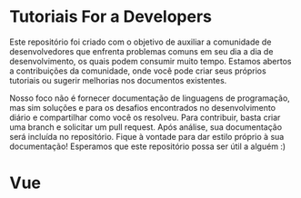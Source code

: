 # Tutoriais For a Developers

Este repositório foi criado com o objetivo de auxiliar a comunidade de desenvolvedores que enfrenta problemas comuns em seu dia a dia de desenvolvimento, os quais podem consumir muito tempo. Estamos abertos a contribuições da comunidade, onde você pode criar seus próprios tutoriais ou sugerir melhorias nos documentos existentes.

Nosso foco não é fornecer documentação de linguagens de programação, mas sim soluções e  para os desafios encontrados no desenvolvimento diário e compartilhar como você os resolveu. Para contribuir, basta criar uma branch e solicitar um pull request. Após análise, sua documentação será incluída no repositório. Fique à vontade para dar estilo próprio à sua documentação! Esperamos que este repositório possa ser útil a alguém :)

# Vue

